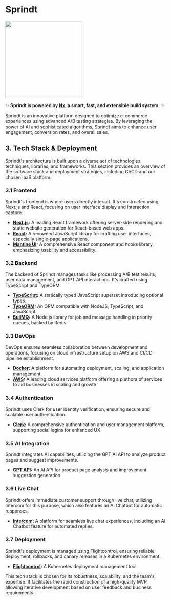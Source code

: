 # Sprindt 

<a alt="Nx logo" href="https://sprindt.com" target="_blank" rel="noreferrer"><img src="https://i.ibb.co/f1ts0rw/Screenshot-2023-08-25-at-13-42-57.png" width="240"></a>

✨ **Sprindt is powered by [Nx](https://nx.dev), a smart, fast, and extensible build system.** ✨

Sprindt is an innovative platform designed to optimize e-commerce experiences using advanced A/B testing strategies. By leveraging the power of AI and sophisticated algorithms, Sprindt aims to enhance user engagement, conversion rates, and overall sales.

## 3. Tech Stack & Deployment

Sprindt's architecture is built upon a diverse set of technologies, techniques, libraries, and frameworks. This section provides an overview of the software stack and deployment strategies, including CI/CD and our chosen IaaS platform.

### 3.1 **Frontend**

Sprindt's frontend is where users directly interact. It's constructed using Next.js and React, focusing on user interface display and interaction capture.

- **[Next.js](https://nextjs.org/):** A leading React framework offering server-side rendering and static website generation for React-based web apps.
- **[React](https://reactjs.org/):** A renowned JavaScript library for crafting user interfaces, especially single-page applications.
- **[Mantine UI](https://mantine.dev/):** A comprehensive React component and hooks library, emphasizing usability and accessibility.

### 3.2 **Backend**

The backend of Sprindt manages tasks like processing A/B test results, user data management, and GPT API interactions. It's crafted using TypeScript and TypeORM.

- **[TypeScript](https://www.typescriptlang.org/):** A statically typed JavaScript superset introducing optional types.
- **[TypeORM](https://typeorm.io/#/):** An ORM compatible with NodeJS, TypeScript, and JavaScript.
- **[BullMQ](https://github.com/taskforcesh/bullmq):** A Node.js library for job and message handling in priority queues, backed by Redis.

### 3.3 **DevOps**

DevOps ensures seamless collaboration between development and operations, focusing on cloud infrastructure setup on AWS and CI/CD pipeline establishment.

- **[Docker](https://www.docker.com/):** A platform for automating deployment, scaling, and application management.
- **[AWS](https://aws.amazon.com/):** A leading cloud services platform offering a plethora of services to aid businesses in scaling and growth.

### 3.4 **Authentication**

Sprindt uses Clerk for user identity verification, ensuring secure and scalable user authentication.

- **[Clerk](https://clerk.com/):** A comprehensive authentication and user management platform, supporting social logins for enhanced UX.

### 3.5 **AI Integration**

Sprindt integrates AI capabilities, utilizing the GPT AI API to analyze product pages and suggest improvements.

- **[GPT API](https://openai.com/):** An AI API for product page analysis and improvement suggestion generation.

### 3.6 **Live Chat**

Sprindt offers immediate customer support through live chat, utilizing Intercom for this purpose, which also features an AI Chatbot for automatic responses.

- **[Intercom](https://www.intercom.com/):** A platform for seamless live chat experiences, including an AI Chatbot feature for automated replies.

### 3.7 **Deployment**

Sprindt's deployment is managed using Flightcontrol, ensuring reliable deployment, rollbacks, and canary releases in a Kubernetes environment.

- **[Flightcontrol](https://www.flightcontrol.dev/):** A Kubernetes deployment management tool.

This tech stack is chosen for its robustness, scalability, and the team's expertise. It facilitates the rapid construction of a high-quality MVP, allowing iterative development based on user feedback and business requirements.
